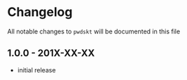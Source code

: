# Changelog

All notable changes to `pwdskt` will be documented in this file

## 1.0.0 - 201X-XX-XX

- initial release
